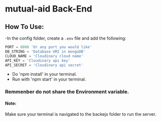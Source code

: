 # mutual-aid Back-End

## How To Use:
  -In the config folder, create a `.env` file and add the following:
  ```js 
  PORT = 8000 'Or any port you would like'
  DB_STRING = 'Database URI in mongoDB'
  CLOUD_NAME = 'Cloudinary cloud name'
  API_KEY = 'Cloudinary api key'
  API_SECRET = 'Cloudinary api secret'
  ```
  - Do 'npm install' in your terminal.
  - Run with 'npm start' in your terminal.
### Remmenber do not share the Environment variable.
#### Note: 
Make sure your terminal is navigated to the backejs folder to run the server.